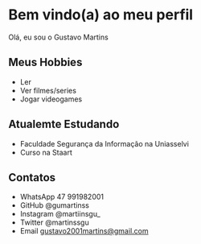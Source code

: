 # Bem vindo(a) ao meu perfil

Olá, eu sou o Gustavo Martins

## Meus Hobbies

- Ler
- Ver filmes/series
- Jogar videogames

## Atualemte Estudando 

- Faculdade Segurança da Informação na Uniasselvi
- Curso na Staart

## Contatos

- WhatsApp 47 991982001
- GitHub @gumartinss
- Instagram @martiinsgu_
- Twitter @martinssgu
- Email gustavo2001martins@gmail.com
